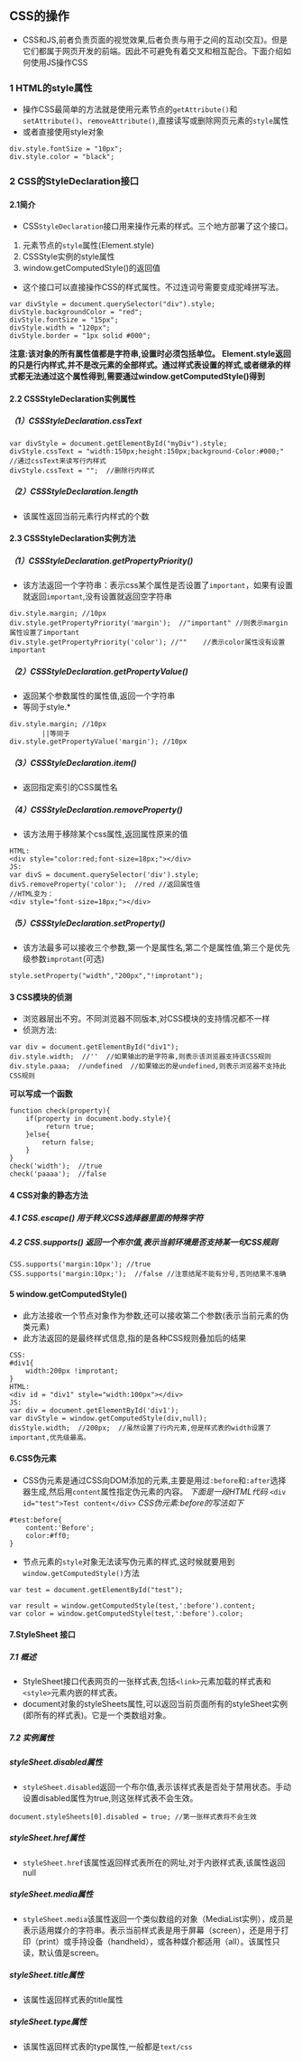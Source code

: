 ## CSS的操作
- CSS和JS,前者负责页面的视觉效果,后者负责与用于之间的互动(交互)。但是它们都属于网页开发的前端。因此不可避免有着交叉和相互配合。下面介绍如何使用JS操作CSS
### 1 HTML的style属性
- 操作CSS最简单的方法就是使用元素节点的`getAttribute()`和`setAttribute()`、`removeAttribute()`,直接读写或删除网页元素的`style`属性
- 或者直接使用style对象
```
div.style.fontSize = "10px";
div.style.color = "black";
```

### 2 CSS的StyleDeclaration接口
#### 2.1简介
- CSS`StyleDeclaration`接口用来操作元素的样式。三个地方部署了这个接口。
1. 元素节点的`style`属性(Element.style)
2. CSSStyle实例的style属性
3. window.getComputedStyle()的返回值
- 这个接口可以直接操作CSS的样式属性。不过连词号需要变成驼峰拼写法。
```
var divStyle = document.querySelector("div").style;
divStyle.backgroundColor = "red";
divStyle.fontSize = "15px";
divStyle.width = "120px";
divStyle.border = "1px solid #000";
```
**注意:该对象的所有属性值都是字符串,设置时必须包括单位。**
**Element.style返回的只是行内样式,并不是改元素的全部样式。通过样式表设置的样式,或者继承的样式都无法通过这个属性得到,需要通过window.getComputedStyle()得到**

#### 2.2 CSSStyleDeclaration实例属性
##### （1）CSSStyleDeclaration.cssText
```
var divStyle = document.getElementById("myDiv").style;
divStyle.cssText = "width:150px;height:150px;background-Color:#000;"  //通过cssText来读写行内样式
divStyle.cssText = "";  //删除行内样式
```

##### （2）CSSStyleDeclaration.length
- 该属性返回当前元素行内样式的个数

#### 2.3 CSSStyleDeclaration实例方法
##### （1）CSSStyleDeclaration.getPropertyPriority()
- 该方法返回一个字符串：表示css某个属性是否设置了`important`，如果有设置就返回`important`,没有设置就返回空字符串
```
div.style.margin; //10px
div.style.getPropertyPriority('margin');  //"important" //则表示margin属性设置了important
div.style.getPropertyPriority('color'); //""    //表示color属性没有设置important
```

##### （2）CSSStyleDeclaration.getPropertyValue()
- 返回某个参数属性的属性值,返回一个字符串
- 等同于style.*
```
div.style.margin; //10px
        ||等同于
div.style.getPropertyValue('margin'); //10px
```
##### （3）CSSStyleDeclaration.item()
- 返回指定索引的CSS属性名

##### （4）CSSStyleDeclaration.removeProperty()
- 该方法用于移除某个css属性,返回属性原来的值
```
HTML:
<div style="color:red;font-size=18px;"></div>
JS:
var divS = document.querySelector('div').style;
divS.removeProperty('color');  //red //返回属性值
//HTML变为：
<div style="font-size=18px;"></div>
```

##### （5）CSSStyleDeclaration.setProperty()
- 该方法最多可以接收三个参数,第一个是属性名,第二个是属性值,第三个是优先级参数`improtant`(可选)
```
style.setProperty("width","200px","!improtant");
```
#### 3 CSS模块的侦测
- 浏览器层出不穷。不同浏览器不同版本,对CSS模块的支持情况都不一样
- 侦测方法:
```
var div = document.getElementById("div1");
div.style.width;  //''  //如果输出的是字符串,则表示该浏览器支持该CSS规则
div.style.paaa;  //undefined  //如果输出的是undefined,则表示浏览器不支持此CSS规则
```
**可以写成一个函数**
```
function check(property){
    if(property in document.body.style){
         return true;
    }else{
        return false;
    }
}
check('width');  //true
check('paaaa');  //false
```

#### 4 CSS对象的静态方法
##### 4.1 CSS.escape() 用于转义CSS选择器里面的特殊字符 
##### 4.2 CSS.supports() 返回一个布尔值,表示当前环境是否支持某一句CSS规则
```
CSS.supports('margin:10px'); //true
CSS.supports('margin:10px;');  //false //注意结尾不能有分号,否则结果不准确
```

#### 5 window.getComputedStyle()
- 此方法接收一个节点对象作为参数,还可以接收第二个参数(表示当前元素的伪类元素)
- 此方法返回的是最终样式信息,指的是各种CSS规则叠加后的结果
```
CSS:
#div1{
    width:200px !improtant;
}
HTML:
<div id = "div1" style="width:100px"></div>
JS:
var div = document.getElementById('div1');
var divStyle = window.getComputedStyle(div,null);
disStyle.width;  //200px;  //虽然设置了行内元素,但是样式表的width设置了important,优先级最高。
```

#### 6.CSS伪元素
- CSS伪元素是通过CSS向DOM添加的元素,主要是用过`:before`和`:after`选择器生成,然后用`content`属性指定伪元素的内容。
*下面是一段HTML代码*
`<div id="test">Test content</div>`
*CSS伪元素:before的写法如下*
```
#test:before{
    content:'Before';
    color:#ff0;
}
```
- 节点元素的`style`对象无法读写伪元素的样式,这时候就要用到`window.getComputedStyle()`方法
```
var test = document.getElementById("test");

var result = window.getComputedStyle(test,':before').content;
var color = window.getComputedStyle(test,':before').color;
```

#### 7.StyleSheet 接口
##### 7.1 概述
- StyleSheet接口代表网页的一张样式表,包括`<link>`元素加载的样式表和`<style>`元素内嵌的样式表。
- document对象的styleSheets属性,可以返回当前页面所有的styleSheet实例(即所有的样式表)。它是一个类数组对象。

##### 7.2 实例属性
##### styleSheet.disabled属性
-  `styleSheet.disabled`返回一个布尔值,表示该样式表是否处于禁用状态。手动设置disabled属性为true,则这张样式表不会生效。
```
document.styleSheets[0].disabled = true; //第一张样式表将不会生效
```

##### styleSheet.href属性
- `styleSheet.href`该属性返回样式表所在的网址,对于内嵌样式表,该属性返回null

##### styleSheet.media属性
- `styleSheet.media`该属性返回一个类似数组的对象（MediaList实例），成员是表示适用媒介的字符串。表示当前样式表是用于屏幕（screen），还是用于打印（print）或手持设备（handheld），或各种媒介都适用（all）。该属性只读，默认值是screen。

##### styleSheet.title属性
- 该属性返回样式表的title属性
##### styleSheet.type属性
- 该属性返回样式表的type属性,一般都是`text/css`